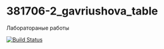 # 381706-2_gavriushova_table
Лаборатораные работы

[![Build Status](https://travis-ci.org/Varvara911/381706-2_gavriushova_table.svg?branch=table)](https://travis-ci.org/Varvara911/381706-2_gavriushova_table)
